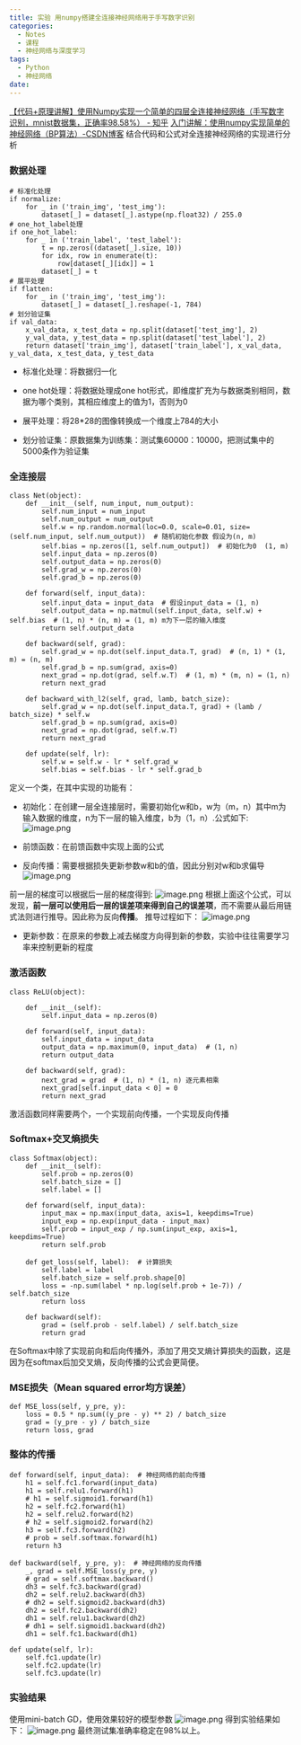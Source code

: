 ```yaml
---
title: 实验 用numpy搭建全连接神经网络用于手写数字识别
categories:
  - Notes
  - 课程
  - 神经网络与深度学习
tags:
  - Python
  - 神经网络
date:
---
```

[【代码+原理讲解】使用Numpy实现一个简单的四层全连接神经网络（手写数字识别，mnist数据集，正确率98.58%） - 知乎](https://zhuanlan.zhihu.com/p/377634925)
[入门讲解：使用numpy实现简单的神经网络（BP算法）-CSDN博客](https://blog.csdn.net/weixin_44023658/article/details/105694079)
结合代码和公式对全连接神经网络的实现进行分析

### 数据处理
```
# 标准化处理  
if normalize:  
    for _ in ('train_img', 'test_img'):  
        dataset[_] = dataset[_].astype(np.float32) / 255.0  
# one_hot_label处理  
if one_hot_label:  
    for _ in ('train_label', 'test_label'):  
        t = np.zeros((dataset[_].size, 10))  
        for idx, row in enumerate(t):  
            row[dataset[_][idx]] = 1  
        dataset[_] = t  
# 展平处理  
if flatten:  
    for _ in ('train_img', 'test_img'):  
        dataset[_] = dataset[_].reshape(-1, 784)  
# 划分验证集  
if val_data:  
    x_val_data, x_test_data = np.split(dataset['test_img'], 2)  
    y_val_data, y_test_data = np.split(dataset['test_label'], 2)  
    return dataset['train_img'], dataset['train_label'], x_val_data, y_val_data, x_test_data, y_test_data
```

-  标准化处理：将数据归一化

- one hot处理：将数据处理成one hot形式，即维度扩充为与数据类别相同，数据为哪个类别，其相应维度上的值为1，否则为0

- 展平处理：将28\*28的图像转换成一个维度上784的大小

- 划分验证集：原数据集为训练集：测试集60000：10000，把测试集中的5000条作为验证集

### 全连接层
```
class Net(object):  
    def __init__(self, num_input, num_output):  
        self.num_input = num_input  
        self.num_output = num_output  
        self.w = np.random.normal(loc=0.0, scale=0.01, size=(self.num_input, self.num_output))  # 随机初始化参数 假设为(n, m)  
        self.bias = np.zeros([1, self.num_output])  # 初始化为0  (1, m)  
        self.input_data = np.zeros(0)  
        self.output_data = np.zeros(0)  
        self.grad_w = np.zeros(0)  
        self.grad_b = np.zeros(0)  
  
    def forward(self, input_data):  
        self.input_data = input_data  # 假设input_data = (1, n)  
        self.output_data = np.matmul(self.input_data, self.w) + self.bias  # (1, n) * (n, m) = (1, m) m为下一层的输入维度  
        return self.output_data  
  
    def backward(self, grad):  
        self.grad_w = np.dot(self.input_data.T, grad)  # (n, 1) * (1, m) = (n, m)  
        self.grad_b = np.sum(grad, axis=0)  
        next_grad = np.dot(grad, self.w.T)  # (1, m) * (m, n) = (1, n)  
        return next_grad  
  
    def backward_with_l2(self, grad, lamb, batch_size):  
        self.grad_w = np.dot(self.input_data.T, grad) + (lamb / batch_size) * self.w  
        self.grad_b = np.sum(grad, axis=0)  
        next_grad = np.dot(grad, self.w.T)  
        return next_grad  
  
    def update(self, lr):  
        self.w = self.w - lr * self.grad_w  
        self.bias = self.bias - lr * self.grad_b
```

定义一个类，在其中实现的功能有：
- 初始化：在创建一层全连接层时，需要初始化w和b，w为（m，n）其中m为输入数据的维度，n为下一层的输入维度，b为（1，n）.公式如下:
![image.png](https://cdn.jsdelivr.net/gh/zhengyangWang1/image@main/img/20231017235953.png)

- 前馈函数：在前馈函数中实现上面的公式

- 反向传播：需要根据损失更新参数w和b的值，因此分别对w和b求偏导
![image.png](https://cdn.jsdelivr.net/gh/zhengyangWang1/image@main/img/20231018001633.png)

前一层的梯度可以根据后一层的梯度得到:
![image.png](https://cdn.jsdelivr.net/gh/zhengyangWang1/image@main/img/20231019001328.png)
根据上面这个公式，可以发现，**前一层可以使用后一层的误差项来得到自己的误差项**，而不需要从最后用链式法则进行推导。因此称为反向**传播**。
推导过程如下：
![image.png](https://cdn.jsdelivr.net/gh/zhengyangWang1/image@main/img/20231019001444.png)


- 更新参数：在原来的参数上减去梯度方向得到新的参数，实验中往往需要学习率来控制更新的程度

### 激活函数
```
class ReLU(object):  
  
    def __init__(self):  
        self.input_data = np.zeros(0)  
  
    def forward(self, input_data):  
        self.input_data = input_data  
        output_data = np.maximum(0, input_data)  # (1, n)  
        return output_data  
  
    def backward(self, grad):  
        next_grad = grad  # (1, n) * (1, n) 逐元素相乘  
        next_grad[self.input_data < 0] = 0  
        return next_grad
```
激活函数同样需要两个，一个实现前向传播，一个实现反向传播

### Softmax+交叉熵损失
```
class Softmax(object):  
    def __init__(self):  
        self.prob = np.zeros(0)  
        self.batch_size = []  
        self.label = []  
  
    def forward(self, input_data):  
        input_max = np.max(input_data, axis=1, keepdims=True)  
        input_exp = np.exp(input_data - input_max)  
        self.prob = input_exp / np.sum(input_exp, axis=1, keepdims=True)  
        return self.prob  
  
    def get_loss(self, label):  # 计算损失  
        self.label = label  
        self.batch_size = self.prob.shape[0]  
        loss = -np.sum(label * np.log(self.prob + 1e-7)) / self.batch_size  
        return loss  
  
    def backward(self):  
        grad = (self.prob - self.label) / self.batch_size  
        return grad
```
在Softmax中除了实现前向和后向传播外，添加了用交叉熵计算损失的函数，这是因为在softmax后加交叉熵，反向传播的公式会更简便。

### MSE损失（Mean squared error均方误差）
```
def MSE_loss(self, y_pre, y):  
    loss = 0.5 * np.sum((y_pre - y) ** 2) / batch_size  
    grad = (y_pre - y) / batch_size  
    return loss, grad
```

### 整体的传播
```
def forward(self, input_data):  # 神经网络的前向传播  
    h1 = self.fc1.forward(input_data)  
    h1 = self.relu1.forward(h1)  
    # h1 = self.sigmoid1.forward(h1)  
    h2 = self.fc2.forward(h1)  
    h2 = self.relu2.forward(h2)  
    # h2 = self.sigmoid2.forward(h2)  
    h3 = self.fc3.forward(h2)  
    # prob = self.softmax.forward(h1)  
    return h3  
  
def backward(self, y_pre, y):  # 神经网络的反向传播  
    _, grad = self.MSE_loss(y_pre, y)  
    # grad = self.softmax.backward()  
    dh3 = self.fc3.backward(grad)  
    dh2 = self.relu2.backward(dh3)  
    # dh2 = self.sigmoid2.backward(dh3)  
    dh2 = self.fc2.backward(dh2)  
    dh1 = self.relu1.backward(dh2)  
    # dh1 = self.sigmoid1.backward(dh2)  
    dh1 = self.fc1.backward(dh1)
    
def update(self, lr):  
    self.fc1.update(lr)  
    self.fc2.update(lr)  
    self.fc3.update(lr)
```
### 实验结果
使用mini-batch GD，使用效果较好的模型参数
![image.png](https://cdn.jsdelivr.net/gh/zhengyangWang1/image@main/img/20231019002745.png)
得到实验结果如下：
![image.png](https://cdn.jsdelivr.net/gh/zhengyangWang1/image@main/img/20231019002819.png)
最终测试集准确率稳定在98%以上。
